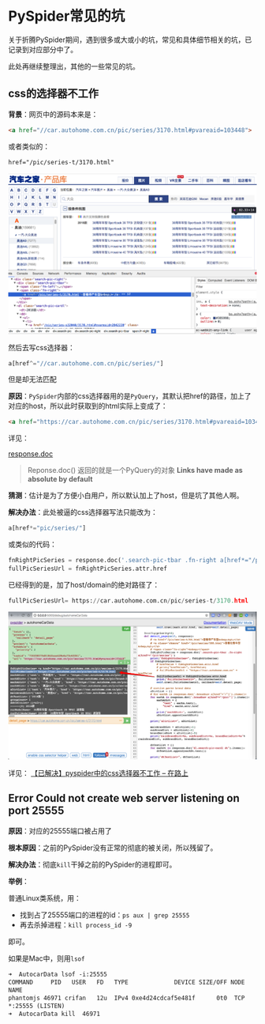 # PySpider常见的坑

关于折腾PySpider期间，遇到很多或大或小的坑，常见和具体细节相关的坑，已记录到对应部分中了。

此处再继续整理出，其他的一些常见的坑。

## css的选择器不工作

**背景**：网页中的源码本来是：

```html
<a href="//car.autohome.com.cn/pic/series/3170.html#pvareaid=103448">
```

或者类似的：

```html
href="/pic/series-t/3170.html"
```

![html源文件中是不带host的url的href](../assets/img/html_source_href_no_host.png)

然后去写css选择器：

```python
a[href^="//car.autohome.com.cn/pic/series/"]
```

但是却无法匹配

**原因**：`PySpider`内部的css选择器用的是`PyQuery`，其默认把href的路径，加上了对应的host，所以此时获取到的html实际上变成了：

```html
<a href="https://car.autohome.com.cn/pic/series/3170.html#pvareaid=103448">
```

详见：

[response.doc](http://docs.pyspider.org/en/latest/apis/Response/#responsedoc)

> Reponse.doc() 返回的就是一个PyQuery的对象
> **Links have made as absolute by default**

**猜测**：估计是为了方便小白用户，所以默认加上了host，但是坑了其他人啊。

**解决办法**：此处被逼的css选择器写法只能改为：

```python
a[href*="pic/series/"]
```

或类似的代码：

```python
fnRightPicSeries = response.doc('.search-pic-tbar .fn-right a[href*="/pic/series"]')
fullPicSeriesUrl = fnRightPicSeries.attr.href
```

已经得到的是，加了host/domain的绝对路径了：

```python
fullPicSeriesUrl= https://car.autohome.com.cn/pic/series-t/3170.html
```

![pyspider调试输出href带host](../assets/img/pyspider_debug_show_href_with_host.png)

详见：
[【已解决】pyspider中的css选择器不工作 – 在路上](https://www.crifan.com/pyspider_css_selector_not_working/)

## Error Could not create web server listening on port 25555

**原因**：对应的25555端口被占用了

**根本原因**：之前的PySpider没有正常的彻底的被关闭，所以残留了。

**解决办法**：彻底`kill`干掉之前的PySpider的进程即可。

**举例**：

普通Linux类系统，用：

* 找到占了25555端口的进程的id：`ps aux | grep 25555`
* 再去杀掉进程：`kill process_id -9`

即可。

如果是Mac中，则用`lsof`

```shell
➜  AutocarData lsof -i:25555
COMMAND     PID   USER   FD   TYPE             DEVICE SIZE/OFF NODE NAME
phantomjs 46971 crifan   12u  IPv4 0xe4d24cdcaf5e481f      0t0  TCP *:25555 (LISTEN)
➜  AutocarData kill  46971
```

